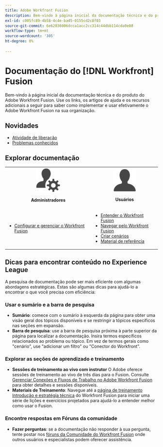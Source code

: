 ```yaml
---
title: Adobe Workfront Fusion
description: Bem-vindo à página inicial da documentação técnica e do produto do Adobe Workfront Fusion. Use os links, os artigos de ajuda e os recursos adicionais a seguir para saber como implementar e usar efetivamente o Adobe Workfront Fusion na sua organização.
exl-id: c005fc89-4b58-4c4e-ba45-0155cd2c8f03
source-git-commit: 6e62836006dcca1acc2cc314c44dbb114cda0e08
workflow-type: tm+mt
source-wordcount: '305'
ht-degree: 0%

---
```


# Documentação do [!DNL Workfront] Fusion

Bem-vindo à página inicial da documentação técnica e do produto do Adobe Workfront Fusion. Use os links, os artigos de ajuda e os recursos adicionais a seguir para saber como implementar e usar efetivamente o Adobe Workfront Fusion na sua organização.

## Novidades

* [Atividade de liberação](/help/workfront-fusion/fusion-product-releases/fusion-release-activity.md)
* [Problemas conhecidos](https://experienceleague.adobe.com/pt-br/docs/workfront-known-issues/issues/fusion/workfrontfusion)

## Explorar documentação

<table>

<tr>
    <td style="text-align: center;"><img src="assets/admin-icon.png" style="width: 80px; height: 80px;"><p><b>Administradores</b></p></td>
    <td style="text-align: center;"><img src="assets/users-icon.png" style="width: 75px; height: 75px;"><p><b>Usuários</b></p></td>
  </tr>
  <tr>
    <td>
    <ul>
    <li><a href="/help/workfront-fusion/set-up-and-manage-workfront-fusion/set-up-and-manage-workfront-fusion-toc.md">Configurar e gerenciar o Workfront Fusion</a></li>
    </ul>
 </td>
    <td>
        <ul>
        <li><a href="/help/workfront-fusion/get-started-with-fusion/understand-fusion/understand-fusion-toc.md">Entender o Workfront Fusion</a></li>
        <li><a href="/help/workfront-fusion/get-started-with-fusion/navigate-fusion/navigate-workfront-fusion.md">Navegar pelo Workfront Fusion</a></li>
        <li><a href="/help/workfront-fusion/create-scenarios/create-scenarios-toc.md">Criar cenários</a></li>
        <li><a href="/help/workfront-fusion/references/references-toc.md">Material de referência</a></li>
        </ul>
    </td>
  </tr>
</table>

## Dicas para encontrar conteúdo no Experience League

A pesquisa de documentação pode ser mais eficiente com algumas abordagens estratégicas. Estas são algumas dicas para ajudá-lo a encontrar o que você precisa com eficiência:

### Usar o sumário e a barra de pesquisa

* **Sumário**: comece com o sumário à esquerda da página para obter uma visão geral dos tópicos disponíveis e se restringir a tópicos específicos nas seções em expansão.
* **Barra de pesquisa**: use a barra de pesquisa próxima à parte superior da página para localizar a documentação. Insira termos específicos relacionados ao problema ou tópico. Em vez de termos gerais como &quot;cenário&quot;, use &quot;adicionar um filtro&quot; ou &quot;Conector do Workfront&quot;.

### Explorar as seções de aprendizado e treinamento

* **Sessões de treinamento ao vivo com instrutor** O Adobe oferece sessões de treinamento ao vivo de três dias para o Fusion. Consulte [Gerenciar Conexões e Fluxos de Trabalho no Adobe Workfront Fusion](https://learning.adobe.com/courses/adobe_workfront/cours000000000098121.html) para obter detalhes e sessões disponíveis.
* **Materiais de Treinamento**: Navegue até a [página de treinamento Introdução e estratégia técnica](https://experienceleague.adobe.com/pt-br/docs/workfront-learn/tutorials-workfront/fusion/welcome-to-workfront-fusion/introduction-and-tech-strategy) do Workfront Fusion para iniciar uma série de lições e exercícios projetados para ajudá-lo a entender melhor como usar o Fusion.

### Encontre respostas em Fóruns da comunidade

* **Fazer perguntas**: se a documentação não responder à sua pergunta, tente postar nos [fóruns da Comunidade do Workfront Fusion](https://experienceleaguecommunities.adobe.com/t5/workfront-fusion/ct-p/workfront-fusion-2?profile.language=pt) onde outros usuários e especialistas podem oferecer assistência.
